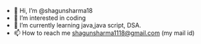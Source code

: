 - 👋 Hi, I’m @shagunsharma18
- 👀 I’m interested in coding 
- 🌱 I’m currently learning java,java script, DSA.
- 📫 How to reach me shagunsharma1118@gmail.com (my mail id)

<!---
shagunsharma18/shagunsharma18 is a ✨ special ✨ repository because its `README.md` (this file) appears on your GitHub profile.
You can click the Preview link to take a look at your changes.
--->
